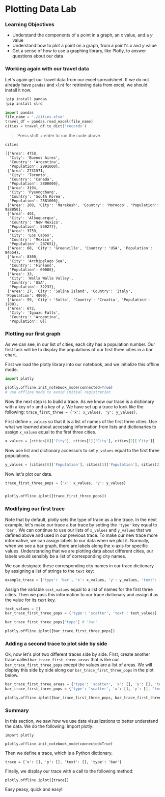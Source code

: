 
# Plotting Data Lab

### Learning Objectives

- Understand the components of a point in a graph, an $x$ value, and a $y$ value
- Understand how to plot a point on a graph, from a point's $x$ and $y$ value
- Get a sense of how to use a graphing library, like Plotly, to answer questions about our data

### Working again with our travel data

Let's again get our travel data from our excel spreadsheet.  If we do not already have `pandas` and `xlrd` for retrieving data from excel, we should install it now.


```python
!pip install pandas
!pip install xlrd
```


```python
import pandas
file_name = './cities.xlsx'
travel_df = pandas.read_excel(file_name)
cities = travel_df.to_dict('records')
```

> Press shift + enter to run the code above.


```python
cities
```




    [{'Area': 4758,
      'City': 'Buenos Aires',
      'Country': 'Argentina',
      'Population': 2891000},
     {'Area': 2731571,
      'City': 'Toronto',
      'Country': 'Canada',
      'Population': 2800000},
     {'Area': 3194,
      'City': 'Pyeongchang',
      'Country': 'South Korea',
      'Population': 2581000},
     {'Area': 200, 'City': 'Marakesh', 'Country': 'Morocco', 'Population': 928850},
     {'Area': 491,
      'City': 'Albuquerque',
      'Country': 'New Mexico',
      'Population': 559277},
     {'Area': 3750,
      'City': 'Los Cabos',
      'Country': 'Mexico',
      'Population': 287651},
     {'Area': 68, 'City': 'Greenville', 'Country': 'USA', 'Population': 84554},
     {'Area': 8300,
      'City': 'Archipelago Sea',
      'Country': 'Finland',
      'Population': 60000},
     {'Area': 33,
      'City': 'Walla Walla Valley',
      'Country': 'USA',
      'Population': 32237},
     {'Area': 27, 'City': 'Salina Island', 'Country': 'Italy', 'Population': 4000},
     {'Area': 59, 'City': 'Solta', 'Country': 'Croatia', 'Population': 1700},
     {'Area': 672,
      'City': 'Iguazu Falls',
      'Country': 'Argentina',
      'Population': 0}]



### Plotting our first graph

As we can see, in our list of cities, each city has a population number.  Our first task will be to display the populations of our first three cities in a bar chart.

First we load the plotly library into our notebook, and we initialize this offline mode.


```python
import plotly

plotly.offline.init_notebook_mode(connected=True)
# use offline mode to avoid initial registration
```


<script>requirejs.config({paths: { 'plotly': ['https://cdn.plot.ly/plotly-latest.min']},});if(!window.Plotly) {{require(['plotly'],function(plotly) {window.Plotly=plotly;});}}</script>


Now the next step is to build a trace.  As we know our trace is a dictionary with a key of `x` and a key of `y`.  We have set up a trace to look like the following: `trace_first_three = {'x': x_values, 'y': y_values}`.  

First define `x_values` so that it is a list of names of the first three cities.  Use what we learned about accessing information from lists and dictionaries to assign `x_values` equal to the first three cities.


```python
x_values = [cities[0]['City'], cities[1]['City'], cities[2]['City']]
```

Now use list and dictionary accessors to set `y_values` equal to the first three populations.


```python
y_values = [cities[0]['Population'], cities[1]['Population'], cities[2]['Population']]
```

Now let's plot our data.


```python
trace_first_three_pops = {'x': x_values, 'y': y_values}


plotly.offline.iplot([trace_first_three_pops])
```

### Modifying our first trace

Note that by default, plotly sets the type of trace as a line trace.  In the next example, let's make our trace a bar trace by setting the `'type'` key equal to `'bar'`.  We can continue to use our lists of `x_values` and `y_values` that we defined above and used in our previous trace. To make our new trace more informative, we can assign labels to our data when we plot it. Normally, when we see a bar graph, there are labels along the x-axis for specific values. Understanding that we are plotting data about different cities, our labels would sensibly be a list of corresponding city names.

We can designate these corresponding city names in our trace dictionary by assigning a list of strings to the `text` key:

```python
example_trace = {'type': 'bar', 'x': x_values, 'y': y_values, 'text': ["label_1", "label_2", "label_3"]}
```

Assign the variable `text_values` equal to a list of names for the first three cities. Then we pass this information to our trace dictionary and assign it as the value for its `text` key.


```python
text_values = []
bar_trace_first_three_pops = {'type': 'scatter', 'text': text_values}
```


```python
bar_trace_first_three_pops['type'] # 'bar'
```


```python
plotly.offline.iplot([bar_trace_first_three_pops])
```

### Adding a second trace to plot side by side

Ok, now let's plot two different traces side by side.  First, create another trace called `bar_trace_first_three_areas` that is like our `bar_trace_first_three_pops` except the values are a list of areas.  We will display this side by side along our `bar_trace_first_three_pops` in the plot below.


```python
bar_trace_first_three_areas = {'type': 'scatter', 'x': [], 'y': [], 'text': []}
bar_trace_first_three_pops = {'type': 'scatter', 'x': [], 'y': [], 'text': []}
```


```python
plotly.offline.iplot([bar_trace_first_three_pops, bar_trace_first_three_areas])
```

### Summary

In this section, we saw how we use data visualizations to better understand the data.  We do the following.  Import plotly:


    import plotly

    plotly.offline.init_notebook_mode(connected=True)

Then we define a trace, which is a Python dictionary.

    trace = {'x': [], 'y': [], 'text': [], 'type': 'bar'}

Finally, we display our trace with a call to the following method:

    plotly.offline.iplot([trace])

Easy peasy, quick and easy!
